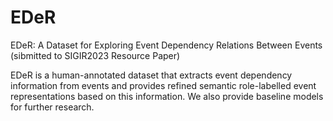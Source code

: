 # EDeR
EDeR: A Dataset for Exploring Event Dependency Relations Between Events (sibmitted to SIGIR2023 Resource Paper)

EDeR is a human-annotated dataset that extracts event dependency information from events and provides refined semantic role-labelled event representations based on this information. We also provide baseline models for further research.
